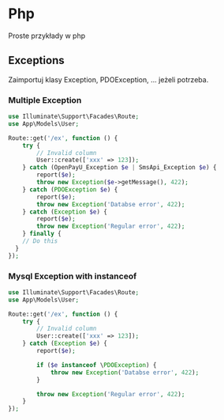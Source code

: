 # Php
Proste przykłady w php

## Exceptions
Zaimportuj klasy Exception, PDOException, ... jeżeli potrzeba.

### Multiple Exception
```php
use Illuminate\Support\Facades\Route;
use App\Models\User;

Route::get('/ex', function () {
	try {
		// Invalid column
		User::create(['xxx' => 123]);
	} catch (OpenPayU_Exception $e | SmsApi_Exception $e) {
  		report($e);
		throw new Exception($e->getMessage(), 422);
	} catch (PDOException $e) {
  		report($e);
		throw new Exception('Databse error', 422);
	} catch (Exception $e) {
		report($e);
		throw new Exception('Regular error', 422);
	} finally {
    // Do this
  }
});
```

### Mysql Exception with instanceof
```php
use Illuminate\Support\Facades\Route;
use App\Models\User;

Route::get('/ex', function () {
	try {
		// Invalid column
		User::create(['xxx' => 123]);
	} catch (Exception $e) {
		report($e);

		if ($e instanceof \PDOException) {
			throw new Exception('Databse error', 422);
		}

		throw new Exception('Regular error', 422);
	}
});
```

